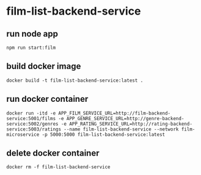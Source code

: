 # film-list-backend-service

## run node app
`npm run start:film`

## build docker image
`docker build -t film-list-backend-service:latest .`

## run docker container
`docker run -itd -e APP_FILM_SERVICE_URL=http://film-backend-service:5001/films -e APP_GENRE_SERVICE_URL=http://genre-backend-service:5002/genres -e APP_RATING_SERVICE_URL=http://rating-backend-service:5003/ratings --name film-list-backend-service --network film-microservice -p 5000:5000 film-list-backend-service:latest`

## delete docker container
`docker rm -f film-list-backend-service`
